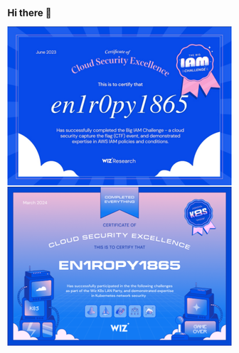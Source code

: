 ## Hi there 👋

<!--
**en1r0py1865/en1r0py1865** is a ✨ _special_ ✨ repository because its `README.md` (this file) appears on your GitHub profile.

Here are some ideas to get you started:

- 🔭 I’m currently working on ...
- 🌱 I’m currently learning ...
- 👯 I’m looking to collaborate on ...
- 🤔 I’m looking for help with ...
- 💬 Ask me about ...
- 📫 How to reach me: ...
- 😄 Pronouns: ...
- ⚡ Fun fact: ...
-->

![Wiz The Big IAM Challenge](./img/wiz-the-big-iam-challenge-cert.jpg?raw=true "Title")
![Wiz K8S Lan Party](./img/wiz-k8s-lan-party.jpg?raw=true "Title")
